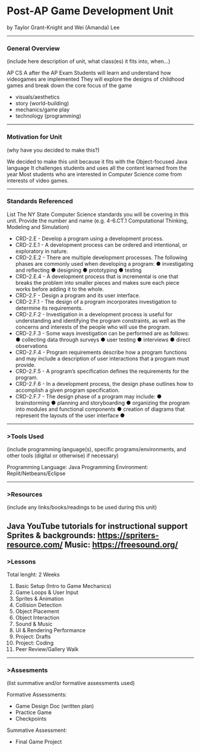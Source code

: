 # Post-AP Game Development Unit
by Taylor Grant-Knight and Wei (Amanda) Lee

-----

### General Overview
(include here description of unit, what class(es) it fits into, when...)

AP CS A after the AP Exam
Students will learn and understand how videogames are implemented 
They will explore the designs of childhood games and break down the core focus of the game
- visuals/aesthetics
- story (world-building)
- mechanics/game play
- technology (programming)
---

### Motivation for Unit
(why have you decided to make this?)

We decided to make this unit because it fits with the Object-focused Java language
It challenges students and uses all the content learned from the year
Most students who are interested in Computer Science come from interests of video games.

---

### Standards Referenced
List The NY State Computer Science standards you will be covering in this unit. Provide the number and name (e.g. 4-6.CT.1 Computational Thinking, Modeling and Simulation) 
- CRD-2.E - Develop a program using a development process.
- CRD-2.E.1 - A development process can be ordered and intentional, or exploratory in nature.
- CRD-2.E.2 - There are multiple development processes. The following phases are commonly used when developing a program: ● investigating and reflecting ● designing ● prototyping ● testing
- CRD-2.E.4 - A development process that is incremental is one that breaks the problem into smaller pieces and makes sure each piece works before adding it to the whole.
- CRD-2.F - Design a program and its user interface.
- CRD-2.F.1 - The design of a program incorporates investigation to determine its requirements.
- CRD-2.F.2 - Investigation in a development process is useful for understanding and identifying the program constraints, as well as the concerns and interests of the people who will use the program.
- CRD-2.F.3 - Some ways investigation can be performed are as follows: ●        collecting data through surveys ●        user testing ●        interviews ●        direct observations
- CRD-2.F.4 - Program requirements describe how a program functions and may include a description of user interactions that a program must provide.
- CRD-2.F.5 - A program’s specification defines the requirements for the program.
- CRD-2.F.6 - In a development process, the design phase outlines how to accomplish a given program specification.
- CRD-2.F.7 - The design phase of a program may include: ●        brainstorming ●        planning and storyboarding ●        organizing the program into modules and functional components ●        creation of diagrams that represent the layouts of the user interface ●
---

### >Tools Used
(include programming language(s), specific programs/environments, and other tools (digital or otherwise) if necessary)

Programming Language: Java
Programming Environment: Replit/Netbeans/Eclipse

---

### >Resources
(include any links/books/readings to be used during this unit)

Java YouTube tutorials for instructional support 
Sprites & backgrounds: https://spriters-resource.com/
Music: https://freesound.org/
---

### >Lessons
Total lenght: 2 Weeks

1. Basic Setup (Intro to Game Mechanics)
2. Game Loops & User Input
3. Sprites &  Animation
4. Collision Detection
5. Object Placement
6. Object Interaction
7. Sound & Music
8. UI & Rendering Performance
9. Project: Drafts
10. Project: Coding
11. Peer Review/Gallery Walk

---

### >Assesments
(list summative and/or formative assessments used)

Formative Assessments:
- Game Design Doc (written plan)
- Practice Game
- Checkpoints 

Summative Assessment:
- Final Game Project

